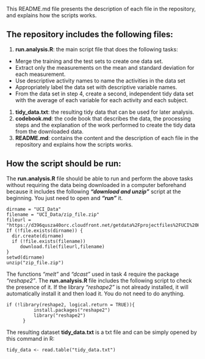 This README.md file presents the description of each file in the
repository, and explains how the scripts works.

The repository includes the following files:
--------------------------------------------

1.  **run.analysis.R**: the main script file that does the following
    tasks:

-   Merge the training and the test sets to create one data set.  
-   Extract only the measurements on the mean and standard deviation for
    each measurement.
-   Use descriptive activity names to name the activities in the data
    set  
-   Appropriately label the data set with descriptive variable names.  
-   From the data set in step 4, create a second, independent tidy data
    set with the average of each variable for each activity and each
    subject.  

1.  **tidy\_data.txt**: the resulting tidy data that can be used for
    later analysis.
2.  **codebook.md**: the code book that describes the data, the
    processing steps and the explanation of the work performed to create
    the tidy data from the downloaded data.
3.  **README.md**: contains the content and the description of each file
    in the repository and explains how the scripts works.

How the script should be run:
-----------------------------

The **run.analysis.R** file should be able to run and perform the above
tasks without requiring the data being downloaded in a computer
beforehand because it includes the following ***“download and unzip”***
script at the beginning. You just need to open and ***“run”*** it.

    dirname = "UCI_Data"
    filename = "UCI_Data/zip_file.zip"
    fileurl = "https://d396qusza40orc.cloudfront.net/getdata%2Fprojectfiles%2FUCI%20HAR%20Dataset.zip"
    If (!file.exists(dirname)) {
      dir.create(dirname)
      if (!file.exists(filename))    
         download.file(fileurl,filename)
    }
    setwd(dirname)
    unzip("zip_file.zip")

The functions *“melt”* and *“dcast”* used in task 4 require the package
*“reshape2”*. The **run.analysis.R** file includes the following script
to check the presence of it. If the library *“reshape2”* is not already
installed, it will automatically install it and then load it. You do not
need to do anything.

    if (!library(reshape2, logical.return = TRUE)){
              install.packages("reshape2")
              library("reshape2")
          }

The resulting dataset **tidy\_data.txt** is a txt file and can be simply
opened by this command in R:

    tidy_data <- read.table("tidy_data.txt")
